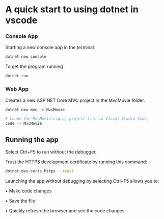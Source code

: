 <!-- In terminal -->

# A quick start to using dotnet in vscode

### Console App

Starting a new console app in the terminal

```bash
dotnet new console
```

To get the program running

```bash
dotnet run
```

### Web App

Creates a new ASP.NET Core MVC project in the MvcMovie folder.

```bash
dotnet new mvc -o MvcMovie

# Loads the MvcMovie.csproj project file in Visual Studio Code.
code -r MvcMovie
```

## Running the app

Select Ctrl+F5 to run without the debugger.

Trust the HTTPS development certificate by running this command:

```bash
dotnet dev-certs https --trust
```

Launching the app without debugging by selecting Ctrl+F5 allows you to:

• Make code changes

• Save the file

• Quickly refresh the browser and see the code changes
